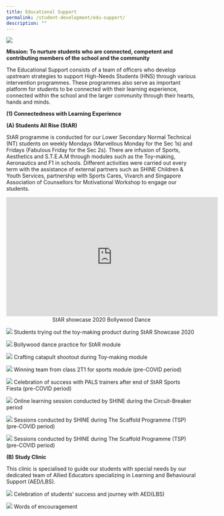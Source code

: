 ```yaml
---
title: Educational Support
permalink: /student-development/edu-support/
description: ""
---
```

![](/images/StudDevelopment/EduSupport/Educational-Support-1.jpg)

**Mission: To nurture students who are connected, competent and contributing members of the school and the community**

The Educational Support consists of a team of officers who develop upstream strategies to support High-Needs Students (HNS) through various intervention programmes. These programmes also serve as important platform for students to be connected with their learning experience, connected within the school and the larger community through their hearts, hands and minds.


**(1) Connectedness with Learning Experience**

**(A) Students All Rise (StAR)**

StAR programme is conducted for our Lower Secondary Normal Technical (NT) students on weekly Mondays (Marvellous Monday for the Sec 1s) and Fridays (Fabulous Friday for the Sec 2s). There are infusion of Sports, Aesthetics and S.T.E.A.M through modules such as the Toy-making, Aeronautics and F1 in schools. Different activities were carried out every term with the assistance of external partners such as SHINE Children & Youth Services, partnership with Sports Cares, Vivarch and Singapore Association of Counsellors for Motivational Workshop to engage our students.

<iframe width="560" height="315" src="https://www.youtube.com/embed/3Wk5_G-F0nM" title="YouTube video player" frameborder="0" allow="accelerometer; autoplay; clipboard-write; encrypted-media; gyroscope; picture-in-picture; web-share" allowfullscreen></iframe>
<div style="text-align:center">StAR showcase 2020 Bollywood Dance</div>

![](/images/StudDevelopment/EduSupport/EduSupport-2.jpg)
Students trying out the toy-making product during StAR Showcase 2020

![](/images/StudDevelopment/EduSupport/EduSupport-3.jpeg)
Bollywood dance practice for StAR module

![](/images/StudDevelopment/EduSupport/EduSupport-4.jpeg)
Crafting catapult shootout during Toy-making module

![](/images/StudDevelopment/EduSupport/EduSupport-5.jpeg)
Winning team from class 2T1 for sports module (pre-COVID period)

![](/images/StudDevelopment/EduSupport/EduSupport-6.jpeg)
Celebration of success with PALS trainers after end of StAR Sports Fiesta (pre-COVID period)

![](/images/StudDevelopment/EduSupport/EduSupport-7.jpg)
Online learning session conducted by SHINE during the Circuit-Breaker period

![](/images/StudDevelopment/EduSupport/EduSupport-8.jpg)
Sessions conducted by SHINE during The Scaffold Programme (TSP) (pre-COVID period)

![](/images/StudDevelopment/EduSupport/EduSupport-9.jpeg)
Sessions conducted by SHINE during The Scaffold Programme (TSP) (pre-COVID period)

**(B) Study Clinic**

This clinic is specialised to guide our students with special needs by our dedicated team of Allied Educators specializing in Learning and Behavioural Support (AED/LBS).

![](/images/StudDevelopment/EduSupport/EduSupport-10.jpeg)
Celebration of students’ success and journey with AED(LBS)

![](/images/StudDevelopment/EduSupport/EduSupport-11.jpg)
Words of encouragement